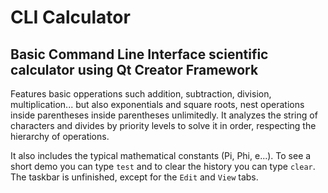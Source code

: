 # CLI Calculator
##  Basic Command Line Interface scientific calculator using Qt Creator Framework

Features basic opperations such addition, subtraction, division, multiplication... but also exponentials and square roots, nest operations inside parentheses inside parentheses unlimitedly. It analyzes the string of characters and divides by priority levels to solve it in order, respecting the hierarchy of operations.

It also includes the typical mathematical constants (Pi, Phi, e...).
To see a short demo you can type ```test``` and to clear the history you can type ```clear```.
The taskbar is unfinished, except for the ```Edit``` and ```View``` tabs.
